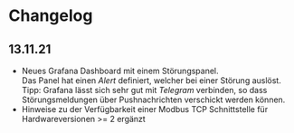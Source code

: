 # Changelog
## 13.11.21
- Neues Grafana Dashboard mit einem Störungspanel.\
Das Panel hat einen *Alert* definiert, welcher bei einer Störung auslöst.\
Tipp: Grafana lässt sich sehr gut mit *Telegram* verbinden, so dass Störungsmeldungen über Pushnachrichten verschickt werden können.
- Hinweise zu der Verfügbarkeit einer Modbus TCP Schnittstelle für Hardwareversionen >= 2 ergänzt
